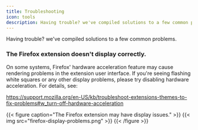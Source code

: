 ```yaml
---
title: Troubleshooting
icon: tools
description: Having trouble? we've compiled solutions to a few common problems.
---
```


Having trouble? we've compiled solutions to a few common problems.

<!--
### I forgot my master password.

Unfortunately

### I didn't get my confirmation mail

### Padloc says my account doesn't exist.
-->

### The Firefox extension doesn't display correctly.

On some systems, Firefox' hardware acceleration feature may cause rendering
problems in the extension user interface. If you're seeing flashing white
squares or any other display problems, please try disabling hardware
acceleration. For details, see:

https://support.mozilla.org/en-US/kb/troubleshoot-extensions-themes-to-fix-problems#w_turn-off-hardware-acceleration

{{< figure caption="The Firefox extension may have display issues." >}}
{{< img src="firefox-display-problems.png" >}}
{{< /figure >}}
